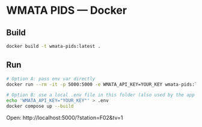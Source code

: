 
# WMATA PIDS — Docker

## Build
```bash
docker build -t wmata-pids:latest .
```

## Run
```bash
# Option A: pass env var directly
docker run --rm -it -p 5000:5000 -e WMATA_API_KEY=YOUR_KEY wmata-pids:latest

# Option B: use a local .env file in this folder (also used by the app UI if you choose persist)
echo 'WMATA_API_KEY="YOUR_KEY"' > .env
docker compose up --build
```
Open: http://localhost:5000/?station=F02&tv=1
